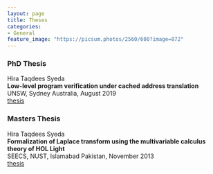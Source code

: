 ```yaml
---
layout: page
title: Theses
categories:
- General
feature_image: "https://picsum.photos/2560/600?image=872"
---
```


<h3>PhD Thesis</h3>

<p>Hira Taqdees Syeda<br>
<b>Low-level program verification under cached address translation</b><br>
   UNSW, Sydney Australia, August 2019<br>
<a href="/uploads/phdthesis.pdf">thesis</a></p>


 <h3>Masters Thesis</h3>

<p>Hira Taqdees Syeda<br>
<b>Formalization of Laplace transform using the multivariable calculus theory of HOL Light</b><br>
   SEECS, NUST, Islamabad Pakistan, November 2013<br>
<a href="/uploads/msthesis.pdf">thesis</a></p>
